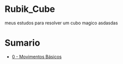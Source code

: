 # Rubik_Cube
meus estudos para resolver um cubo magico
asdasdas

# Sumario
 - [0 - Movimentos Básicos](0%20-%20Movimentos%20Básicos.md)